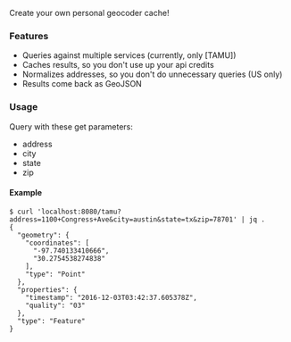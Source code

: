 Create your own personal geocoder cache!

### Features

- Queries against multiple services (currently, only [TAMU])
- Caches results, so you don't use up your api credits
- Normalizes addresses, so you don't do unnecessary queries (US only)
- Results come back as GeoJSON


### Usage

Query with these get parameters:

* address
* city
* state
* zip


#### Example

```
$ curl 'localhost:8080/tamu?address=1100+Congress+Ave&city=austin&state=tx&zip=78701' | jq .
{
  "geometry": {
    "coordinates": [
      "-97.740133410666",
      "30.2754538274838"
    ],
    "type": "Point"
  },
  "properties": {
    "timestamp": "2016-12-03T03:42:37.605378Z",
    "quality": "03"
  },
  "type": "Feature"
}
```
